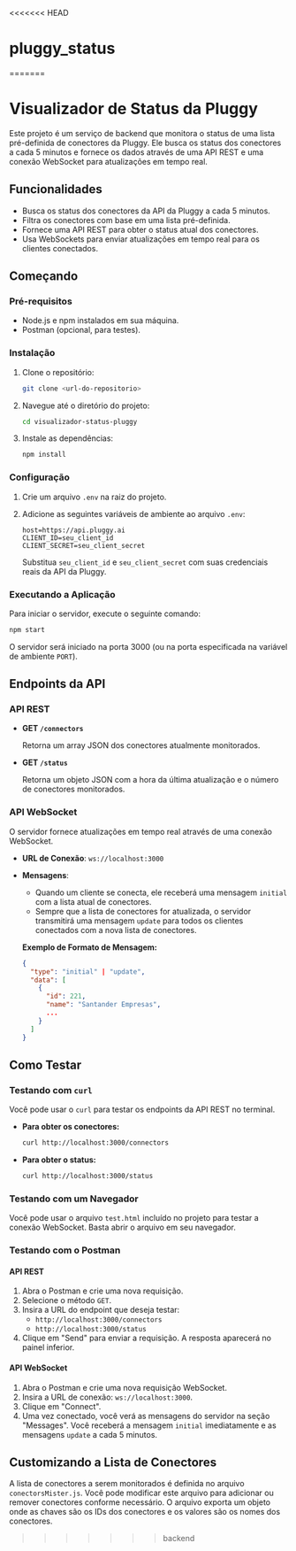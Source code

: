 <<<<<<< HEAD
# pluggy_status
=======
# Visualizador de Status da Pluggy

Este projeto é um serviço de backend que monitora o status de uma lista pré-definida de conectores da Pluggy. Ele busca os status dos conectores a cada 5 minutos e fornece os dados através de uma API REST e uma conexão WebSocket para atualizações em tempo real.

## Funcionalidades

-   Busca os status dos conectores da API da Pluggy a cada 5 minutos.
-   Filtra os conectores com base em uma lista pré-definida.
-   Fornece uma API REST para obter o status atual dos conectores.
-   Usa WebSockets para enviar atualizações em tempo real para os clientes conectados.

## Começando

### Pré-requisitos

-   Node.js e npm instalados em sua máquina.
-   Postman (opcional, para testes).

### Instalação

1.  Clone o repositório:
    ```bash
    git clone <url-do-repositorio>
    ```
2.  Navegue até o diretório do projeto:
    ```bash
    cd visualizador-status-pluggy
    ```
3.  Instale as dependências:
    ```bash
    npm install
    ```

### Configuração

1.  Crie um arquivo `.env` na raiz do projeto.
2.  Adicione as seguintes variáveis de ambiente ao arquivo `.env`:

    ```
    host=https://api.pluggy.ai
    CLIENT_ID=seu_client_id
    CLIENT_SECRET=seu_client_secret
    ```

    Substitua `seu_client_id` e `seu_client_secret` com suas credenciais reais da API da Pluggy.

### Executando a Aplicação

Para iniciar o servidor, execute o seguinte comando:

```bash
npm start
```

O servidor será iniciado na porta 3000 (ou na porta especificada na variável de ambiente `PORT`).

## Endpoints da API

### API REST

-   **GET `/connectors`**

    Retorna um array JSON dos conectores atualmente monitorados.

-   **GET `/status`**

    Retorna um objeto JSON com a hora da última atualização e o número de conectores monitorados.

### API WebSocket
   
O servidor fornece atualizações em tempo real através de uma conexão WebSocket.

-   **URL de Conexão**: `ws://localhost:3000`

-   **Mensagens**:
    -   Quando um cliente se conecta, ele receberá uma mensagem `initial` com a lista atual de conectores.
    -   Sempre que a lista de conectores for atualizada, o servidor transmitirá uma mensagem `update` para todos os clientes conectados com a nova lista de conectores.

    **Exemplo de Formato de Mensagem:**

    ```json
    {
      "type": "initial" | "update",
      "data": [
        {
          "id": 221,
          "name": "Santander Empresas",
          ...
        }
      ]
    }
    ```

## Como Testar

### Testando com `curl`

Você pode usar o `curl` para testar os endpoints da API REST no terminal.

-   **Para obter os conectores:**
    ```bash
    curl http://localhost:3000/connectors
    ```
-   **Para obter o status:**
    ```bash
    curl http://localhost:3000/status
    ```

### Testando com um Navegador

Você pode usar o arquivo `test.html` incluído no projeto para testar a conexão WebSocket. Basta abrir o arquivo em seu navegador.

### Testando com o Postman

#### API REST

1.  Abra o Postman e crie uma nova requisição.
2.  Selecione o método `GET`.
3.  Insira a URL do endpoint que deseja testar:
    -   `http://localhost:3000/connectors`
    -   `http://localhost:3000/status`
4.  Clique em "Send" para enviar a requisição. A resposta aparecerá no painel inferior.

#### API WebSocket

1.  Abra o Postman e crie uma nova requisição WebSocket.
2.  Insira a URL de conexão: `ws://localhost:3000`.
3.  Clique em "Connect".
4.  Uma vez conectado, você verá as mensagens do servidor na seção "Messages". Você receberá a mensagem `initial` imediatamente e as mensagens `update` a cada 5 minutos.

## Customizando a Lista de Conectores

A lista de conectores a serem monitorados é definida no arquivo `conectorsMister.js`. Você pode modificar este arquivo para adicionar ou remover conectores conforme necessário. O arquivo exporta um objeto onde as chaves são os IDs dos conectores e os valores são os nomes dos conectores.
>>>>>>> backend
